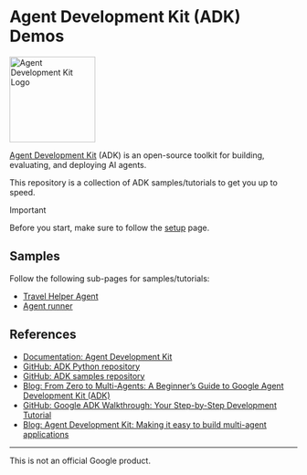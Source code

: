 # Agent Development Kit (ADK) Demos

<img src="https://github.com/google/adk-docs/blob/main/docs/assets/agent-development-kit.png" alt="Agent Development Kit Logo" width="150">

[Agent Development Kit](https://github.com/google/adk-python) (ADK) is an open-source toolkit for building, evaluating,
and deploying AI agents. 

This repository is a collection of ADK samples/tutorials to get you up to speed. 

> [!IMPORTANT]  
> Before you start, make sure to follow the [setup](setup.md) page.

## Samples

Follow the following sub-pages for samples/tutorials:

* [Travel Helper Agent](./travel_helper)
* [Agent runner](./agent_runner)

## References

* [Documentation: Agent Development Kit](https://google.github.io/adk-docs/)
* [GitHub: ADK Python repository](https://github.com/google/adk-python)
* [GitHub: ADK samples repository](https://github.com/google/adk-samples)
* [Blog: From Zero to Multi-Agents: A Beginner’s Guide to Google Agent Development Kit (ADK)](https://medium.com/@sokratis.kartakis/from-zero-to-multi-agents-a-beginners-guide-to-google-agent-development-kit-adk-b56e9b5f7861)
* [GitHub: Google ADK Walkthrough: Your Step-by-Step Development Tutorial](https://github.com/sokart/adk-walkthrough/tree/main)
* [Blog: Agent Development Kit: Making it easy to build multi-agent applications](https://developers.googleblog.com/en/agent-development-kit-easy-to-build-multi-agent-applications/)

-------

This is not an official Google product.